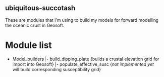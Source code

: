 ## ubiquitous-succotash
These are modules that I'm using to build my models for forward modelling the oceanic crust in Geosoft.

# Module list
- Model_builders
     |- build_dipping_plate {builds a crustal elevation grid for import into Geosoft}
     |- populate_effective_susc {*not implemented yet* will build corresponding susceptibility grid}